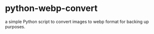 # python-webp-convert
a simple Python script to convert images to webp format for backing up purposes.
